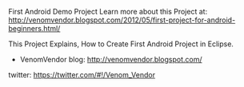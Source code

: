 First Android Demo Project
Learn more about this Project at: http://venomvendor.blogspot.com/2012/05/first-project-for-android-beginners.html/

This Project Explains, How to Create First Android Project in Eclipse.

 - VenomVendor
blog: http://venomvendor.blogspot.com/

twitter: https://twitter.com/#!/Venom_Vendor